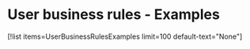 # User business rules - Examples

[!list items=UserBusinessRulesExamples limit=100 default-text="None"]

